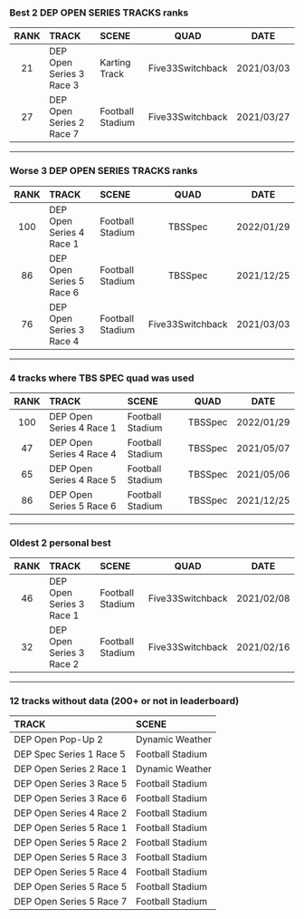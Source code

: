 ### Best 2 DEP OPEN SERIES TRACKS ranks
|RANK|TRACK|SCENE|QUAD|DATE|
|:---:|:---|:---|:---:|:---:|
|21|DEP Open Series 3 Race 3|Karting Track|Five33Switchback|2021/03/03|
|27|DEP Open Series 2 Race 7|Football Stadium|Five33Switchback|2021/03/27|
---
### Worse 3 DEP OPEN SERIES TRACKS ranks
|RANK|TRACK|SCENE|QUAD|DATE|
|:---:|:---|:---|:---:|:---:|
|100|DEP Open Series 4 Race 1|Football Stadium|TBSSpec|2022/01/29|
|86|DEP Open Series 5 Race 6|Football Stadium|TBSSpec|2021/12/25|
|76|DEP Open Series 3 Race 4|Football Stadium|Five33Switchback|2021/03/03|
---
### 4 tracks where TBS SPEC quad was used
|RANK|TRACK|SCENE|QUAD|DATE|
|:---:|:---|:---|:---:|:---:|
|100|DEP Open Series 4 Race 1|Football Stadium|TBSSpec|2022/01/29|
|47|DEP Open Series 4 Race 4|Football Stadium|TBSSpec|2021/05/07|
|65|DEP Open Series 4 Race 5|Football Stadium|TBSSpec|2021/05/06|
|86|DEP Open Series 5 Race 6|Football Stadium|TBSSpec|2021/12/25|
---
### Oldest 2 personal best
|RANK|TRACK|SCENE|QUAD|DATE|
|:---:|:---|:---|:---:|:---:|
|46|DEP Open Series 3 Race 1|Football Stadium|Five33Switchback|2021/02/08|
|32|DEP Open Series 3 Race 2|Football Stadium|Five33Switchback|2021/02/16|
---
### 12 tracks without data (200+ or not in leaderboard)
|TRACK|SCENE|
|:---|:---|
|DEP Open Pop-Up 2|Dynamic Weather|
|DEP Spec Series 1 Race 5|Football Stadium|
|DEP Open Series 2 Race 1|Dynamic Weather|
|DEP Open Series 3 Race 5|Football Stadium|
|DEP Open Series 3 Race 6|Football Stadium|
|DEP Open Series 4 Race 2|Football Stadium|
|DEP Open Series 5 Race 1|Football Stadium|
|DEP Open Series 5 Race 2|Football Stadium|
|DEP Open Series 5 Race 3|Football Stadium|
|DEP Open Series 5 Race 4|Football Stadium|
|DEP Open Series 5 Race 5|Football Stadium|
|DEP Open Series 5 Race 7|Football Stadium|
